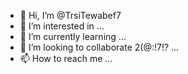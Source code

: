 - 👋 Hi, I’m @TrsiTewabef7
- 👀 I’m interested in ...
- 🌱 I’m currently learning ...
- 💞️ I’m looking to collaborate 2(@:!7!? ...
- 📫 How to reach me ...

<!---
TrsiTewabe/TrsiTewabe is a ✨ special ✨ repository because its `README.md` (this file) appears on your GitHub profile.
You can click the Preview link to take a look at your changes.
i am Trsit Tewabe.i am intersted in website development and currently i am learning flutter programming  language 
>

